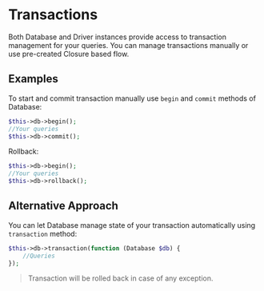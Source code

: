 # Transactions
Both Database and Driver instances provide access to transaction management for your queries.
You can manage transactions manually or use pre-created Closure based flow.

## Examples
To start and commit transaction manually use `begin` and `commit` methods of Database:
```php
$this->db->begin();
//Your queries
$this->db->commit();
```

Rollback:

```php
$this->db->begin();
//Your queries
$this->db->rollback();
```

## Alternative Approach
You can let Database manage state of your transaction automatically using `transaction` method:

```php
$this->db->transaction(function (Database $db) {
    //Queries    
});
```

> Transaction will be rolled back in case of any exception.